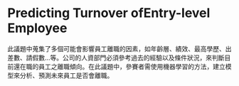 # Predicting Turnover ofEntry-level Employee
此議題中蒐集了多個可能會影響員工離職的因素，如年齡層、績效、最高學歷、出差數、請假數…等。公司的人資部門必須參考過去的經驗以及條件狀況，來判斷目前還在職的員工之離職傾向。在此議題中，參賽者需使用機器學習的方法，建立模型來分析、預測未來員工是否會離職。
